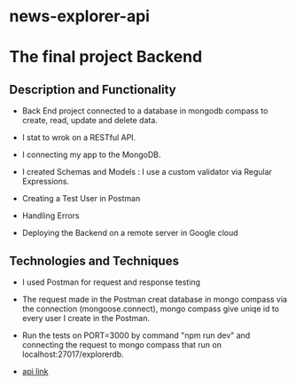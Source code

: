 # news-explorer-api

# The final project Backend

## Description and Functionality

- Back End project connected to a database in mongodb compass to create, read, update and delete data.

- I stat to wrok on a RESTful API.

- I connecting my app to the MongoDB.

- I created Schemas and Models : I use a custom validator via Regular Expressions.

- Creating a Test User in Postman

- Handling Errors

- Deploying the Backend on a remote server in Google cloud

## Technologies and Techniques

- I used Postman for request and response testing

- The request made in the Postman creat database in mongo compass via the connection (mongoose.connect), mongo compass give uniqe id to every user I create in the Postman.

- Run the tests on PORT=3000 by command "npm run dev" and connecting the request to mongo compass that run on localhost:27017/explorerdb.

- [api link](https://news-explorer-racheli.students.nomoredomainssbs.ru/)
